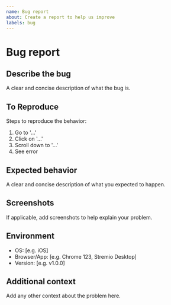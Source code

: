 ```yaml
---
name: Bug report
about: Create a report to help us improve
labels: bug
---
```


# Bug report

## Describe the bug
A clear and concise description of what the bug is.

## To Reproduce
Steps to reproduce the behavior:
1. Go to '...'
2. Click on '...'
3. Scroll down to '...'
4. See error

## Expected behavior
A clear and concise description of what you expected to happen.

## Screenshots
If applicable, add screenshots to help explain your problem.

## Environment
- OS: [e.g. iOS]
- Browser/App: [e.g. Chrome 123, Stremio Desktop]
- Version: [e.g. v1.0.0]

## Additional context
Add any other context about the problem here.
